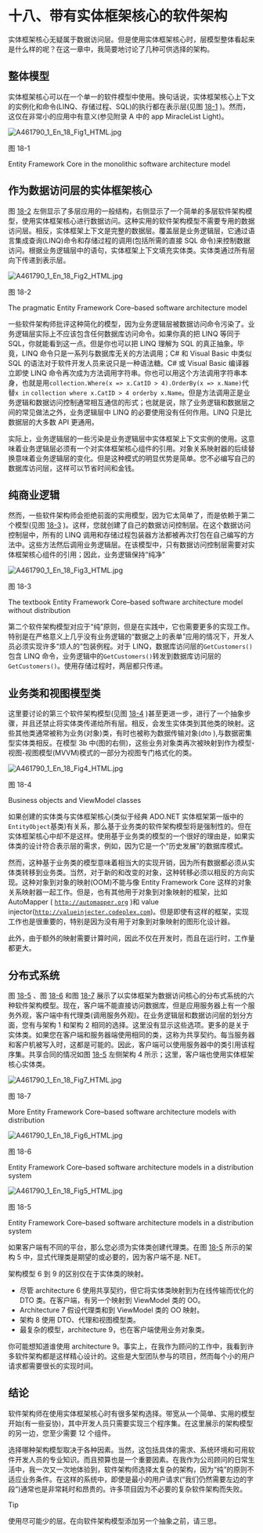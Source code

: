 # 十八、带有实体框架核心的软件架构

实体框架核心无疑属于数据访问层。但是使用实体框架核心时，层模型整体看起来是什么样的呢？在这一章中，我简要地讨论了几种可供选择的架构。

## 整体模型

实体框架核心可以在一个单一的软件模型中使用。换句话说，实体框架核心上下文的实例化和命令(LINQ、存储过程、SQL)的执行都在表示层(见图 [18-1](#Fig1) )。然而，这仅在非常小的应用中有意义(参见附录 A 中的 app MiracleList Light)。

![A461790_1_En_18_Fig1_HTML.jpg](img/A461790_1_En_18_Fig1_HTML.jpg)

图 18-1

Entity Framework Core in the monolithic software architecture model

## 作为数据访问层的实体框架核心

图 [18-2](#Fig2) 左侧显示了多层应用的一般结构，右侧显示了一个简单的多层软件架构模型，使用实体框架核心进行数据访问。这种实用的软件架构模型不需要专用的数据访问层。相反，实体框架上下文是完整的数据层。覆盖层是业务逻辑层，它通过语言集成查询(LINQ)命令和存储过程的调用(包括所需的直接 SQL 命令)来控制数据访问。根据业务逻辑层中的语句，实体框架上下文填充实体类。实体类通过所有层向下传递到表示层。

![A461790_1_En_18_Fig2_HTML.jpg](img/A461790_1_En_18_Fig2_HTML.jpg)

图 18-2

The pragmatic Entity Framework Core–based software architecture model

一些软件架构师批评这种简化的模型，因为业务逻辑层被数据访问命令污染了。业务逻辑层实际上不应该包含任何数据库访问命令。如果你真的把 LINQ 等同于 SQL，你就能看到这一点。但是你也可以把 LINQ 理解为 SQL 的真正抽象。毕竟，LINQ 命令只是一系列与数据库无关的方法调用；C# 和 Visual Basic 中类似 SQL 的语法对于软件开发人员来说只是一种语法糖。C# 或 Visual Basic 编译器立即使 LINQ 命令再次成为方法调用字符串。你也可以用这个方法调用字符串本身，也就是用`collection.Where(x => x.CatID > 4).OrderBy(x => x.Name)`代替`x in` `collection where x.CatID > 4 orderby x.Name`。但是方法调用正是业务逻辑和数据访问控制通常相互通信的形式；也就是说，除了业务逻辑和数据层之间的常见做法之外，业务逻辑层中 LINQ 的必要使用没有任何作用。LINQ 只是比数据层的大多数 API 更通用。

实际上，业务逻辑层的一些污染是业务逻辑层中实体框架上下文实例的使用。这意味着业务逻辑层必须有一个对实体框架核心组件的引用。对象关系映射器的后续替换意味着业务逻辑层的变化。但是这种模式的明显优势是简单。您不必编写自己的数据库访问层，这样可以节省时间和金钱。

## 纯商业逻辑

然而，一些软件架构师会拒绝前面的实用模型，因为它太简单了，而是依赖于第二个模型(见图 [18-3](#Fig3) )。这样，您就创建了自己的数据访问控制层。在这个数据访问控制层中，所有的 LINQ 调用和存储过程包装器方法都被再次打包在自己编写的方法中。这些方法然后调用业务逻辑层。在该模型中，只有数据访问控制层需要对实体框架核心组件的引用；因此，业务逻辑保持“纯净”

![A461790_1_En_18_Fig3_HTML.jpg](img/A461790_1_En_18_Fig3_HTML.jpg)

图 18-3

The textbook Entity Framework Core–based software architecture model without distribution

第二个软件架构模型对应于“纯”原则，但是在实践中，它也需要更多的实现工作。特别是在严格意义上几乎没有业务逻辑的“数据之上的表单”应用的情况下，开发人员必须实现许多“烦人的”包装例程。对于 LINQ，数据库访问层的`GetCustomers()`包含 LINQ 命令，业务逻辑中的`GetCustomers()`转发到数据库访问层的`GetCustomers()`。使用存储过程时，两层都只传递。

## 业务类和视图模型类

这里要讨论的第三个软件架构模型(见图 [18-4](#Fig4) )甚至更进一步，进行了一个抽象步骤，并且还禁止将实体类传递给所有层。相反，会发生实体类到其他类的映射。这些其他类通常被称为业务(对象)类，有时也被称为数据传输对象(dto ),与数据密集型实体类相反。在模型 3b 中(图的右侧)，这些业务对象类再次被映射到作为模型-视图-视图模型(MVVM)模式的一部分为视图专门格式化的类。

![A461790_1_En_18_Fig4_HTML.jpg](img/A461790_1_En_18_Fig4_HTML.jpg)

图 18-4

Business objects and ViewModel classes

如果创建的实体类与实体框架核心(类似于经典 ADO.NET 实体框架第一版中的`EntityObject`基类)有关系，那么基于业务类的软件架构模型将是强制性的。但在实体框架核心中却不是这样。使用基于业务类的模型的一个很好的理由是，如果实体类的设计符合表示层的需求，例如，因为它是一个“历史发展”的数据库模式。

然而，这种基于业务类的模型意味着相当大的实现开销，因为所有数据都必须从实体类转移到业务类。当然，对于新的和改变的对象，这种转移必须以相反的方向实现。这种对象到对象的映射(OOM)不能与像 Entity Framework Core 这样的对象关系映射器一起工作。但是，也有其他用于对象到对象映射的框架，比如 AutoMapper ( [`http://automapper.org`](http://automapper.org) )和 value injector([`http://valueinjecter.codeplex.com`](http://valueinjecter.codeplex.com))。但是即使有这样的框架，实现工作也是很重要的，特别是因为没有用于对象到对象映射的图形化设计器。

此外，由于额外的映射需要计算时间，因此不仅在开发时，而且在运行时，工作量都更大。

## 分布式系统

图 [18-5](#Fig5) 、图 [18-6](#Fig6) 和图 [18-7](#Fig7) 展示了以实体框架为数据访问核心的分布式系统的六种软件架构模型。现在，客户端不能直接访问数据库，但是应用服务器上有一个服务外观，客户端中有代理类(调用服务外观)。在业务逻辑层和数据访问层的划分方面，您有与架构 1 和架构 2 相同的选择。这里没有显示这些选项。更多的是关于实体类。如果您在客户端和服务器端使用相同的类，这称为共享契约。每当服务器和客户机被写入时，这都是可能的。因此，客户端可以使用服务器中的类引用该程序集。共享合同的情况如图 [18-5](#Fig5) 左侧架构 4 所示；这里，客户端也使用实体框架核心实体类。

![A461790_1_En_18_Fig7_HTML.jpg](img/A461790_1_En_18_Fig7_HTML.jpg)

图 18-7

More Entity Framework Core–based software architecture models with distribution

![A461790_1_En_18_Fig6_HTML.jpg](img/A461790_1_En_18_Fig6_HTML.jpg)

图 18-6

Entity Framework Core–based software architecture models in a distribution system

![A461790_1_En_18_Fig5_HTML.jpg](img/A461790_1_En_18_Fig5_HTML.jpg)

图 18-5

Entity Framework Core–based software architecture models in a distribution system

如果客户端有不同的平台，那么您必须为实体类创建代理类。在图 [18-5](#Fig5) 所示的架构 5 中，显式代理类是期望的或必要的，因为客户端不是. NET。

架构模型 6 到 9 的区别仅在于实体类的映射。

*   尽管 architecture 6 使用共享契约，但它将实体类映射到为在线传输而优化的 DTO 类。在客户端，有另一个映射到 ViewModel 类的 OO。
*   Architecture 7 假设代理类和到 ViewModel 类的 OO 映射。
*   架构 8 使用 DTO、代理和视图模型类。
*   最复杂的模型，architecture 9，也在客户端使用业务对象类。

你可能想知道谁使用 architecture 9。事实上，在我作为顾问的工作中，我看到许多软件架构都是这样精心设计的。这些是大型团队参与的项目，然而每个小的用户请求都需要很长的实现时间。

## 结论

软件架构师在使用实体框架核心时有很多架构选择。带宽从一个简单、实用的模型开始(有一些妥协)，其中开发人员只需要实现三个程序集。在这里展示的架构模型的另一边，您至少需要 12 个组件。

选择哪种架构模型取决于各种因素。当然，这包括具体的需求、系统环境和可用软件开发人员的专业知识。而且预算也是一个重要因素。在我作为公司顾问的日常生活中，我一次又一次地体验到，软件架构师选择太复杂的架构，因为“纯”的原则不适应业务条件。在这样的系统中，即使是最小的用户请求(“我们仍然需要左边的字段”)通常也是非常耗时和昂贵的。许多项目因为不必要的复杂软件架构而失败。

Tip

使用尽可能少的层。在向软件架构模型添加另一个抽象之前，请三思。
